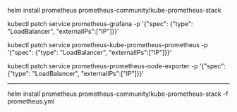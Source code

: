  helm install prometheus prometheus-community/kube-prometheus-stack

 kubectl patch service prometheus-grafana -p '{"spec": {"type": "LoadBalancer", "externalIPs":["IP"]}}'

  kubectl patch service prometheus-kube-prometheus-prometheus -p '{"spec": {"type": "LoadBalancer", "externalIPs":["IP"]}}'

  kubectl patch service prometheus-prometheus-node-exporter -p '{"spec": {"type": "LoadBalancer", "externalIPs":["IP"]}}'

  --------------------------------------------------------------------------------------------------------------------------

   helm install prometheus prometheus-community/kube-prometheus-stack -f prometheus.yml
   
